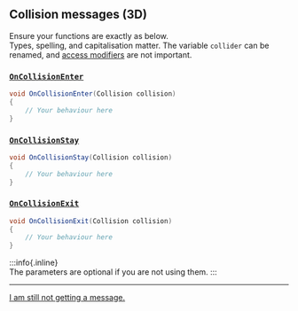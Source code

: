 ## Collision messages (3D)

Ensure your functions are exactly as below.  
Types, spelling, and capitalisation matter. The variable `collider` can be renamed, and [access modifiers](https://learn.microsoft.com/en-us/dotnet/csharp/programming-guide/classes-and-structs/access-modifiers) are not important.

### [`OnCollisionEnter`](https://docs.unity3d.com/ScriptReference/MonoBehaviour.OnCollisionEnter.html)
```csharp
void OnCollisionEnter(Collision collision)
{
    // Your behaviour here
}
```

### [`OnCollisionStay`](https://docs.unity3d.com/ScriptReference/MonoBehaviour.OnCollisionStay.html)
```csharp
void OnCollisionStay(Collision collision)
{
    // Your behaviour here
}
```

### [`OnCollisionExit`](https://docs.unity3d.com/ScriptReference/MonoBehaviour.OnCollisionExit.html)
```csharp
void OnCollisionExit(Collision collision)
{
    // Your behaviour here
}
```

:::info{.inline}  
The parameters are optional if you are not using them.
:::

---
[I am still not getting a message.](3%20Collision%20Matrix%203D.md)